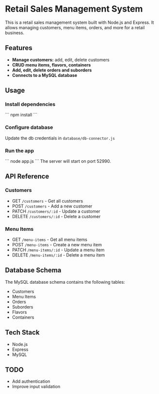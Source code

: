 # Retail Sales Management System

This is a retail sales management system built with Node.js and Express. It allows managing customers, menu items, orders, and more for a retail business.

## Features
- **Manage customers:** add, edit, delete customers
- **CRUD menu items, flavors, containers**
- **Add, edit, delete orders and suborders**
- **Connects to a MySQL database**

## Usage

### Install dependencies
\`\`\`
npm install
\`\`\`

### Configure database
Update the db credentials in `database/db-connector.js`

### Run the app
\`\`\`
node app.js
\`\`\`
The server will start on port 52990.

## API Reference

### Customers
- GET `/customers` - Get all customers
- POST `/customers` - Add a new customer
- PATCH `/customers/:id` - Update a customer
- DELETE `/customers/:id` - Delete a customer

### Menu Items
- GET `/menu-items` - Get all menu items
- POST `/menu-items` - Create a new menu item
- PATCH `/menu-items/:id` - Update a menu item
- DELETE `/menu-items/:id` - Delete a menu item

## Database Schema
The MySQL database schema contains the following tables:
- Customers
- Menu Items
- Orders
- Suborders
- Flavors
- Containers

## Tech Stack
- Node.js
- Express
- MySQL

## TODO
- Add authentication
- Improve input validation
